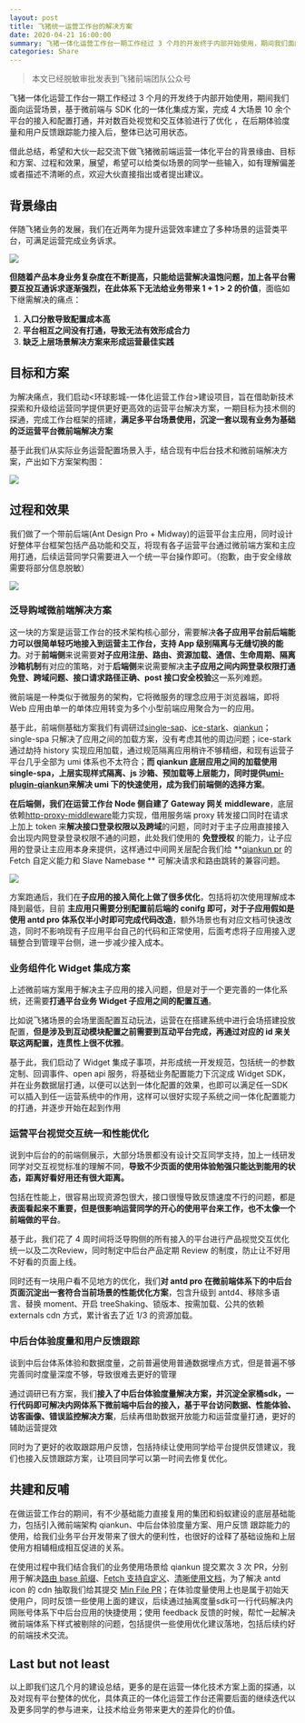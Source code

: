 ```yaml
---
layout: post
title: 飞猪统一运营工作台的解决方案
date: 2020-04-21 16:00:00
summary: 飞猪一体化运营工作台一期工作经过 3 个月的开发终于内部开始使用，期间我们面向运营场景，基于微前端与 SDK 化的一体化集成方案，完成 4 大场景 10 余个平台的接入和配置打通，并对数百处视觉和交互体验进行了优化 ，在后期体验度量和用户反馈跟踪能力接入后，整体已达可用状态。借此总结，希望和大伙一起交流下做飞猪微前端运营一体化平台的背景缘由、目标和方案、过程和效果，展望，希望可以给类似场景的同学一些输入，如有理解偏差或者描述不清晰的点，欢迎大伙直接指出或者提出建议。
categories: Share
---
```


>本文已经脱敏审批发表到飞猪前端团队公众号

飞猪一体化运营工作台一期工作经过 3 个月的开发终于内部开始使用，期间我们面向运营场景，基于微前端与 SDK 化的一体化集成方案，完成 4 大场景 10 余个平台的接入和配置打通，并对数百处视觉和交互体验进行了优化 ，在后期体验度量和用户反馈跟踪能力接入后，整体已达可用状态。

借此总结，希望和大伙一起交流下做飞猪微前端运营一体化平台的背景缘由、目标和方案、过程和效果，展望，希望可以给类似场景的同学一些输入，如有理解偏差或者描述不清晰的点，欢迎大伙直接指出或者提出建议。

## 背景缘由

伴随飞猪业务的发展，我们在近两年为提升运营效率建立了多种场景的运营类平台，可满足运营完成业务诉求。

<img data-src="https://qpluspicture.oss-cn-beijing.aliyuncs.com/A1hGFC/51.png" src="{{site.defaultImage}}" class="lazyload img-zoom"/>

**但随着产品本身业务复杂度在不断提高，只能给运营解决温饱问题，加上各平台需要互投互通诉求逐渐强烈，在此体系下无法给业务带来 1 + 1 > 2 的价值**，面临如下继需解决的痛点：

1. **入口分散导致配置成本高**
2. **平台相互之间没有打通，导致无法有效形成合力**
3. **缺乏上层场景解决方案来形成运营最佳实践**

## 目标和方案

为解决痛点，我们启动<环球影城-一体化运营工作台>建设项目，旨在借助新技术探索和升级给运营同学提供更好更高效的运营平台解决方案，一期目标为技术侧的探通，完成工作台框架的搭建，**满足多平台场景使用，沉淀一套以现有业务为基础的泛运营平台微前端解决方案**

基于此我们从实际业务运营配置场景入手，结合现有中后台技术和微前端解决方案，产出如下方案架构图：

<img data-src="https://qpluspicture.oss-cn-beijing.aliyuncs.com/urxcJP/30.png" src="{{site.defaultImage}}" class="lazyload img-zoom"/>


## 过程和效果

我们做了一个带前后端(Ant Design Pro + Midway)的运营平台主应用，同时设计好整体平台框架包括产品功能和交互，将现有各子运营平台通过微前端方案和主应用打通，后续运营同学只需要进入一个统一平台操作即可。（抱歉，由于安全缘故需要将部分信息脱敏）

<a href=https://qpluspicture.oss-cn-beijing.aliyuncs.com/ibXTMX/46.mp4 target="_blank"><img data-src="https://qpluspicture.oss-cn-beijing.aliyuncs.com/aJjkJU/23.gif" src="{{site.defaultImage}}" class="lazyload img-zoom"/></a>

### 泛导购域微前端解决方案

这一块的方案是运营工作台的技术架构核心部分，需要解决**各子应用平台前后端能力可以很简单轻巧地接入到运营主工作台，支持 App 级别隔离与无缝切换的能力**。对于**前端侧**来说需要**对子应用注册、路由、资源加载、通信、生命周期、隔离沙箱机制**有对应的策略，对于**后端侧**来说需要解决**主子应用之间内网登录权限打通免登、跨域问题、接口请求路径正确、post 接口安全校验**这一系列难题。

微前端是一种类似于微服务的架构，它将微服务的理念应用于浏览器端，即将 Web 应用由单一的单体应用转变为多个小型前端应用聚合为一的应用。

基于此，前端侧基础方案我们有调研过[single-sap](https://single-spa.js.org/)、[ice-stark](https://github.com/ice-lab/icestark)、[qiankun](https://github.com/umijs/qiankun)；single-spa 只解决了应用之间的加载方案，没有考虑其他的周边问题；ice-stark 通过劫持 history 实现应⽤加载，通过规范隔离应⽤稍许不够精细，和现有运营子平台几乎全部为 umi 体系也不太符合；**而 qiankun 底层应⽤之间的加载使⽤ single-spa，上层实现样式隔离、js 沙箱、预加载等上层能⼒，同时提供[umi-plugin-qiankun](https://github.com/umijs/umi-plugin-qiankun)来解决 umi 下的快速使用，成为我们前端侧的选择方案**。

**在后端侧，我们在运营工作台 Node 侧自建了 Gateway 网关 middleware**，底层依赖[http-proxy-middleware](https://github.com/chimurai/http-proxy-middleware)能力实现，借用服务端 proxy 转发接口同时在请求上加上 token 来**解决接口登录权限以及跨域**的问题，同时对于主子应用直接接入会出现内网登录登录权限不通的问题，此处我们使用的 **免登授权** 的能力，让子应用的登录让主应用本身来提供，这样通过中间网关层配合我们给 **[qiankun pr](https://qpluspicture.oss-cn-beijing.aliyuncs.com/Z8wYlI/15.png) 的 Fetch 自定义能力和 Slave Namebase ** 可解决请求和路由跳转的兼容问题。

<img data-src="https://qpluspicture.oss-cn-beijing.aliyuncs.com/Uvzkvw/28.png" src="{{site.defaultImage}}" class="lazyload img-zoom"/>

方案跑通后，我们在**子应用的接入简化上做了很多优化**，包括将初次使用理解成本降到最低，目前 **主应用只需要分别配置前后端的 conifg 即可，对于子应用假如是使用 antd pro 体系仅半小时即可完成代码改造**，额外场景也有对应文档可快速改造，同时不影响现有子应用平台自己的代码和正常使用，后面考虑将子应用接入逻辑整合到管理平台侧，进一步减少接入成本。

### 业务组件化 Widget 集成方案

上述微前端方案用于解决主子应用的接入问题，但是对于一个更完善的一体化系统，还需要**打通平台业务 Widget 子应用之间的配置互通**。

比如说飞猪场景的会场里面配置互动玩法，运营在在搭建系统中进行会场搭建投放配置，**但是涉及到互动模块配置之前需要到互动平台完成，再通过对应的 id 来关联这两配置，连贯性上很不优雅**。

基于此，我们启动了 Widget 集成子事项，并形成统一开发规范，包括统一的参数定制、回调事件、open api 服务，将基础业务配置能力下沉淀成 Widget SDK，并在业务数据层打通，以便可以达到一体化配置的效果，也即可以满足任一SDK可以插入到任一运营系统中的作用，这样可以很好实现子系统之间一体化配置能力的打通，并逐步开始在起到作用

### 运营平台视觉交互统一和性能优化

说到中后台的的前端侧展示，大部分场景都没有设计交互同学支持，加上一线研发同学对交互视觉标准的理解不同，**导致不少页面的使用体验勉强只能达到能用的状态，距离好看好用还有很大距离。**

包括在性能上，很容易出现资源包很大，接口很慢导致反馈速度不行的问题，都是**表面看起来不重要，但是很影响运营同学的开心的使用平台来工作，也不太像一个前端做的平台**。

基于此，我们花了 4 周时间将泛导购侧的所有接入的平台进行产品视觉交互优化统一以及二次Review，同时制定中后台产品定期 Review 的制度，防止让不好用不好看的页面上线。

同时还有一块用户看不见地方的优化，我们**对 antd pro 在微前端体系下的中后台页面沉淀出一套符合当前场景的性能优化方案**，包含升级到 antd4、移除多语言、替换 moment、开启 treeShaking、锁版本、按需加载、公共的依赖 externals cdn 方式，累计省去了近 1/3 的资源加载。

### 中后台体验度量和用户反馈跟踪

谈到中后台体系体验和数据度量，之前普遍使用普通数据埋点方式，但是普遍不够完善同时度量深度不够，导致很难去更好的管理

通过调研已有方案，我们**接入了中后台体验度量解决方案，并沉淀全家桶sdk，一行代码即可解决内网体系下微前端中后台的接入，基于平台访问数据、性能体验、访客画像、错误监控解决方案**，后续再借助数据开放能力和运营度量打通，更好的辅助运营提效

同时为了更好的收取跟踪用户反馈，包括持续让使用同学给平台提供反馈建议，我们也接入反馈跟踪方案，让项目同学可以第一时间去修复优化。


## 共建和反哺

在做运营工作台的期间，有不少基础能力直接复用的集团和蚂蚁建设的底层基础能力，包括引入微前端架构 qiankun、中后台体验度量方案、用户反馈 跟踪能力的使用，给我们业务平台开发带来了很大的便利性，也很好的诠释了基础设施和上层使用方相辅相成相互促进的关系。

在使用过程中我们结合我们的业务使用场景给 qiankun 提交累次 3 次 PR，分别用于解决[路由 base 前缀](https://github.com/umijs/umi-plugin-qiankun/pull/53)、[Fetch 支持自定义](https://github.com/umijs/umi-plugin-qiankun/pull/56)、[清晰使用文档](https://github.com/umijs/umi-plugin-qiankun/pull/55)，为了解决 antd icon 的 cdn 抽取我们给其提交 [Min File PR](https://github.com/ant-design/ant-design-icons/pull/261)；在体验度量使用上也是属于初始天使用户，同时反馈一些使用上面的建议，后续通过抽离度量sdk可一行代码解决内网账号体系下中后台应用的快捷使用；使用 feedback 反馈的时候，帮忙一起解决微前端体系下样式被剔除的问题，包括提供一些使用优化建议落地，包括后续约好的前端技术交流。

## Last but not least

以上即我们这几个月的建设总结，更多的是在运营一体化技术方案上面的探通，以及对现有平台整体的优化，具体真正的一体化运营工作台还需要后面的继续迭代以及更多同学的参与进来，让技术给业务带来更大的差异化的价值。
